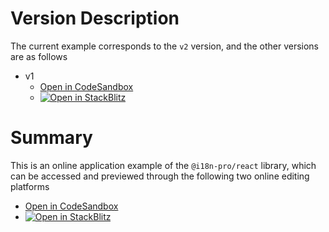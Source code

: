 
# Version Description
The current example corresponds to the  `v2`  version, and the other versions are as follows
* v1
   * [Open in CodeSandbox](https://codesandbox.io/p/github/i18n-pro/react-demo/v1?file=README.md)
   * [![Open in StackBlitz](https://developer.stackblitz.com/img/open_in_stackblitz_small.svg "Open in StackBlitz")](https://stackblitz.com/github/i18n-pro/react-demo/tree/v1?file=README.md)

# Summary
This is an online application example of the  `@i18n-pro/react`  library, which can be accessed and previewed through the following two online editing platforms
* [Open in CodeSandbox](https://codesandbox.io/p/github/i18n-pro/react-demo/main?file=README.md)
* [![Open in StackBlitz](https://developer.stackblitz.com/img/open_in_stackblitz_small.svg "Open in StackBlitz")](https://stackblitz.com/github/i18n-pro/react-demo?file=README.md)

